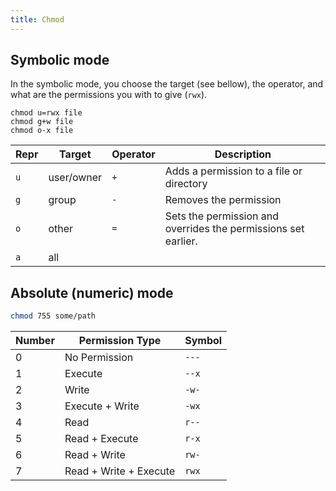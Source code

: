 ```yaml
---
title: Chmod
---
```


## Symbolic mode

In the symbolic mode,
you choose the target (see bellow),
the operator,
and what are the permissions you with to give (`rwx`).

```shell
chmod u=rwx file
chmod g+w file
chmod o-x file
```

| Repr | Target | Operator | Description |
| --- | --- | --- | --- |
| `u` | user/owner | `+` | Adds a permission to a file or directory |
| `g` | group | `-` | Removes the permission |
| `o` | other | `=` | Sets the permission and overrides the permissions set earlier. |
| `a` | all | | |

## Absolute (numeric) mode

```bash
chmod 755 some/path
```

| Number | Permission Type        | Symbol |
| ------ | ---------------------- | ------ |
| 0      | No Permission          | `---`  |
| 1      | Execute                | `--x`  |
| 2      | Write                  | `-w-`  |
| 3      | Execute + Write        | `-wx`  |
| 4      | Read                   | `r--`  |
| 5      | Read + Execute         | `r-x`  |
| 6      | Read + Write           | `rw-`  |
| 7      | Read + Write + Execute | `rwx`  |
